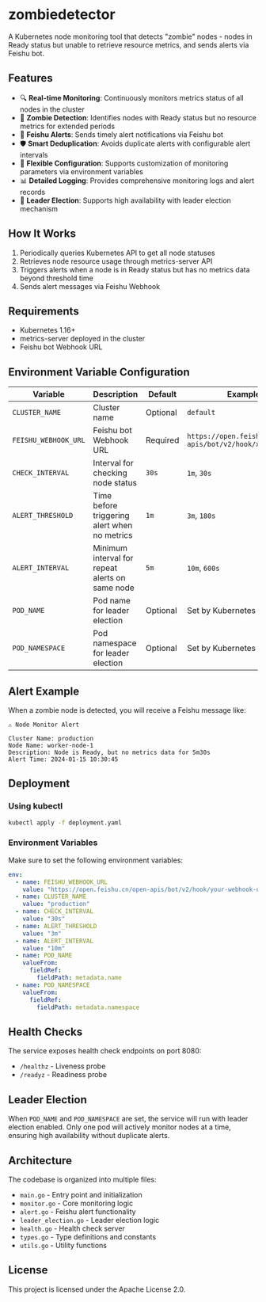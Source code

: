 # zombiedetector

A Kubernetes node monitoring tool that detects "zombie" nodes - nodes in Ready status but unable to retrieve resource metrics, and sends alerts via Feishu bot.

## Features

- 🔍 **Real-time Monitoring**: Continuously monitors metrics status of all nodes in the cluster
- 🧟 **Zombie Detection**: Identifies nodes with Ready status but no resource metrics for extended periods
- 📢 **Feishu Alerts**: Sends timely alert notifications via Feishu bot
- 🛡️ **Smart Deduplication**: Avoids duplicate alerts with configurable alert intervals
- 🔧 **Flexible Configuration**: Supports customization of monitoring parameters via environment variables
- 📊 **Detailed Logging**: Provides comprehensive monitoring logs and alert records
- 🎯 **Leader Election**: Supports high availability with leader election mechanism

## How It Works

1. Periodically queries Kubernetes API to get all node statuses
2. Retrieves node resource usage through metrics-server API
3. Triggers alerts when a node is in Ready status but has no metrics data beyond threshold time
4. Sends alert messages via Feishu Webhook

## Requirements

- Kubernetes 1.16+
- metrics-server deployed in the cluster
- Feishu bot Webhook URL

## Environment Variable Configuration

| Variable | Description | Default | Example |
|----------|-------------|---------|---------|
| `CLUSTER_NAME` | Cluster name | Optional | `default` |
| `FEISHU_WEBHOOK_URL` | Feishu bot Webhook URL | Required | `https://open.feishu.cn/open-apis/bot/v2/hook/xxx` |
| `CHECK_INTERVAL` | Interval for checking node status | `30s` | `1m`, `30s` |
| `ALERT_THRESHOLD` | Time before triggering alert when no metrics | `1m` | `3m`, `180s` |
| `ALERT_INTERVAL` | Minimum interval for repeat alerts on same node | `5m` | `10m`, `600s` |
| `POD_NAME` | Pod name for leader election | Optional | Set by Kubernetes |
| `POD_NAMESPACE` | Pod namespace for leader election | Optional | Set by Kubernetes |

## Alert Example

When a zombie node is detected, you will receive a Feishu message like:

```text
⚠️ Node Monitor Alert

Cluster Name: production
Node Name: worker-node-1
Description: Node is Ready, but no metrics data for 5m30s
Alert Time: 2024-01-15 10:30:45
```

## Deployment

### Using kubectl

```bash
kubectl apply -f deployment.yaml
```

### Environment Variables

Make sure to set the following environment variables:

```yaml
env:
  - name: FEISHU_WEBHOOK_URL
    value: "https://open.feishu.cn/open-apis/bot/v2/hook/your-webhook-url"
  - name: CLUSTER_NAME
    value: "production"
  - name: CHECK_INTERVAL
    value: "30s"
  - name: ALERT_THRESHOLD
    value: "3m"
  - name: ALERT_INTERVAL
    value: "10m"
  - name: POD_NAME
    valueFrom:
      fieldRef:
        fieldPath: metadata.name
  - name: POD_NAMESPACE
    valueFrom:
      fieldRef:
        fieldPath: metadata.namespace
```

## Health Checks

The service exposes health check endpoints on port 8080:

- `/healthz` - Liveness probe
- `/readyz` - Readiness probe

## Leader Election

When `POD_NAME` and `POD_NAMESPACE` are set, the service will run with leader election enabled. Only one pod will actively monitor nodes at a time, ensuring high availability without duplicate alerts.

## Architecture

The codebase is organized into multiple files:

- `main.go` - Entry point and initialization
- `monitor.go` - Core monitoring logic
- `alert.go` - Feishu alert functionality
- `leader_election.go` - Leader election logic
- `health.go` - Health check server
- `types.go` - Type definitions and constants
- `utils.go` - Utility functions

## License

This project is licensed under the Apache License 2.0.
